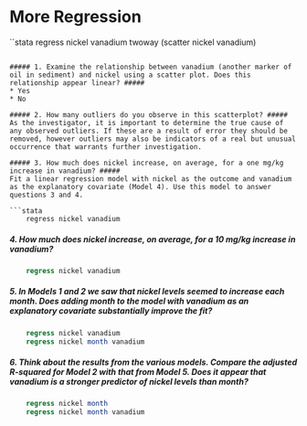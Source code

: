# More Regression #

``stata
	regress nickel vanadium
	twoway (scatter nickel vanadium)
```

##### 1. Examine the relationship between vanadium (another marker of oil in sediment) and nickel using a scatter plot. Does this relationship appear linear? #####
* Yes
* No 

##### 2. How many outliers do you observe in this scatterplot? #####
As the investigator, it is important to determine the true cause of any observed outliers. If these are a result of error they should be removed, however outliers may also be indicators of a real but unusual occurrence that warrants further investigation. 

##### 3. How much does nickel increase, on average, for a one mg/kg increase in vanadium? #####
Fit a linear regression model with nickel as the outcome and vanadium as the explanatory covariate (Model 4). Use this model to answer questions 3 and 4.

```stata
	regress nickel vanadium
```

##### 4. How much does nickel increase, on average, for a 10 mg/kg increase in vanadium? #####

```stata
	regress nickel vanadium
```

##### 5. In Models 1 and 2 we saw that nickel levels seemed to increase each month. Does adding month to the model with vanadium as an explanatory covariate substantially improve the fit? #####

```stata
	regress nickel vanadium
	regress nickel month vanadium
```

##### 6. Think about the results from the various models. Compare the adjusted R-squared for Model 2 with that from Model 5. Does it appear that vanadium is a stronger predictor of nickel levels than month?  #####

```stata
	regress nickel month
	regress nickel month vanadium
```

